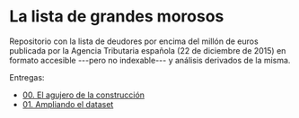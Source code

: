 # La lista de grandes morosos

Repositorio con la lista de deudores por encima del millón de euros publicada por la Agencia Tributaria española (22 de diciembre de 2015) en formato accesible ---pero no indexable--- y análisis derivados de la misma.

Entregas:

* [00. El agujero de la construcción](https://htmlpreview.github.io/?https://github.com/Enchufa2/spanish-debtors/blob/master/00.html)
* [01. Ampliando el dataset](https://htmlpreview.github.io/?https://github.com/Enchufa2/spanish-debtors/blob/master/01.html)
